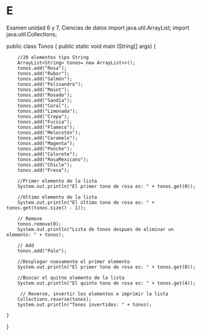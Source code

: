 # E
Examen unidad 6 y 7, Ciencias de datos
import java.util.ArrayList;
import java.util.Collections;

public class Tonos {
    public static void main (String[] args) {
        
        //20 elementos tipo String
        ArrayList<String> tonos= new ArrayList<>();
        tonos.add("Rosa");
        tonos.add("Rubor");
        tonos.add("Salmón");
        tonos.add("Palisandro");
        tonos.add("Maiot");
        tonos.add("Rosado");
        tonos.add("Sandía");
        tonos.add("Coral");
        tonos.add("Limonada");
        tonos.add("Crepa");
        tonos.add("Fucsia");
        tonos.add("Flameco");
        tonos.add("Melocotón");
        tonos.add("Caramelo");
        tonos.add("Magenta");
        tonos.add("Ponche");
        tonos.add("Colorete");
        tonos.add("RosaMexicano");
        tonos.add("Chicle");
        tonos.add("Fresa");

        //Primer elemento de la lista
        System.out.println("El primer tono de rosa es: " + tonos.get(0));
        
        //Ultimo elemento de la lista
        System.out.println("El último tono de rosa es: " + tonos.get(tonos.size() - 1));
        
        // Remove
        tonos.remove(0);
        System.out.println("Lista de tonos despues de eliminar un elemento: " + tonos);
        
        // Add
        tonos.add("Palo");
        
        //Desplegar nuevamente el primer elemento
        System.out.println("El primer tono de rosa es: " + tonos.get(0));
        
        //Buscar el quitno elemento de la lista
        System.out.println("El quinto tono de rosa es: " + tonos.get(4));
        
         // Reverse, invertir los elementos e imprimir la lista 
        Collections.reverse(tonos);
        System.out.println("Tonos invertidos: " + tonos);
        
    }
}
